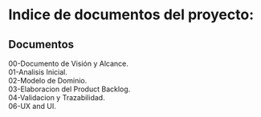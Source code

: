 # Indice de documentos del proyecto:

## Documentos
00-Documento de Visión y Alcance.  
01-Analisis Inicial.  
02-Modelo de Dominio. <br>
03-Elaboracion del Product Backlog.  
04-Validacion y Trazabilidad. <br>
06-UX and UI.
